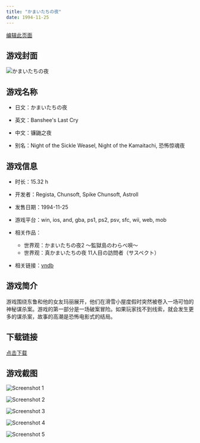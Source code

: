 ```yaml
---
title: "かまいたちの夜"
date: 1994-11-25
---
```

[编辑此页面](https://github.com/ACG-3/ADV3-source/blob/main/source/_posts/%E3%81%8B%E3%81%BE%E3%81%84%E3%81%9F%E3%81%A1%E3%81%AE%E5%A4%9C.md)

## 游戏封面

![かまいたちの夜](https%3A//pan.timero.xyz/onedrive/img_lib_001/%E3%81%8B%E3%81%BE%E3%81%84%E3%81%9F%E3%81%A1%E3%81%AE%E5%A4%9C_cover.avif)


## 游戏名称

- 日文：かまいたちの夜
- 英文：Banshee's Last Cry
- 中文：镰鼬之夜

- 别名：Night of the Sickle Weasel, Night of the Kamaitachi, 恐怖惊魂夜


## 游戏信息

- 时长：15.32 h
- 开发者：Regista, Chunsoft, Spike Chunsoft, Astroll
- 发售日期：1994-11-25
- 游戏平台：win, ios, and, gba, ps1, ps2, psv, sfc, wii, web, mob
- 相关作品：
   - 世界观：かまいたちの夜2 ～監獄島のわらべ唄～
   - 世界观：真かまいたちの夜 11人目の訪問者（サスペクト）

- 相关链接：[vndb](https://vndb.org/v1241)


## 游戏简介

游戏围绕东鲁和他的女友玛丽展开，他们在滑雪小屋度假时突然被卷入一场可怕的神秘谋杀案。游戏的第一部分是一场破案冒险。如果玩家找不到线索，就会发生更多的谋杀案，故事的高潮是恐怖电影式的结局。




## 下载链接

[点击下载](https://pan.timero.xyz/onedrive/adv_lib_001/%E3%81%8B%E3%81%BE%E3%81%84%E3%81%9F%E3%81%A1%E3%81%AE%E5%A4%9C)


## 游戏截图


![Screenshot 1](https%3A//pan.timero.xyz/onedrive/img_lib_001/%E3%81%8B%E3%81%BE%E3%81%84%E3%81%9F%E3%81%A1%E3%81%AE%E5%A4%9C_Screenshot_1.avif)

![Screenshot 2](https%3A//pan.timero.xyz/onedrive/img_lib_001/%E3%81%8B%E3%81%BE%E3%81%84%E3%81%9F%E3%81%A1%E3%81%AE%E5%A4%9C_Screenshot_2.avif)

![Screenshot 3](https%3A//pan.timero.xyz/onedrive/img_lib_001/%E3%81%8B%E3%81%BE%E3%81%84%E3%81%9F%E3%81%A1%E3%81%AE%E5%A4%9C_Screenshot_3.avif)

![Screenshot 4](https%3A//pan.timero.xyz/onedrive/img_lib_001/%E3%81%8B%E3%81%BE%E3%81%84%E3%81%9F%E3%81%A1%E3%81%AE%E5%A4%9C_Screenshot_4.avif)

![Screenshot 5](https%3A//pan.timero.xyz/onedrive/img_lib_001/%E3%81%8B%E3%81%BE%E3%81%84%E3%81%9F%E3%81%A1%E3%81%AE%E5%A4%9C_Screenshot_5.avif)

